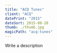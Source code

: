 ```yaml
---
title: "ACQ Tunes"
client: "ACQ"
datePrint: "2015"
dateSort: 2015-08-28
thumb: ./thumb.jpg
magicPath: "acq-tunes"
---
```


Write a description
